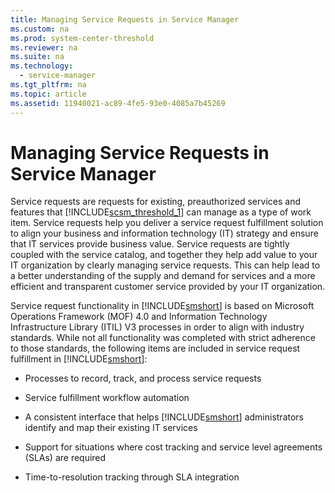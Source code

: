 ```yaml
---
title: Managing Service Requests in Service Manager
ms.custom: na
ms.prod: system-center-threshold
ms.reviewer: na
ms.suite: na
ms.technology: 
  - service-manager
ms.tgt_pltfrm: na
ms.topic: article
ms.assetid: 11940021-ac89-4fe5-93e0-4085a7b45269
---
```

# Managing Service Requests in Service Manager
Service requests are requests for existing, preauthorized services and features that [!INCLUDE[scsm_threshold_1](./Token/scsm_threshold_1_md.md)] can manage as a type of work item. Service requests help you deliver a service request fulfillment solution to align your business and information technology \(IT\) strategy and ensure that IT services provide business value. Service requests are tightly coupled with the service catalog, and together they help add value to your IT organization by clearly managing service requests. This can help lead to a better understanding of the supply and demand for services and a more efficient and transparent customer service provided by your IT organization.

Service request functionality in [!INCLUDE[smshort](./Token/smshort_md.md)] is based on Microsoft Operations Framework \(MOF\) 4.0 and Information Technology Infrastructure Library \(ITIL\) V3 processes in order to align with industry standards. While not all functionality was completed with strict adherence to those standards, the following items are included in service request fulfillment in [!INCLUDE[smshort](./Token/smshort_md.md)]:

-   Processes to record, track, and process service requests

-   Service fulfillment workflow automation

-   A consistent interface that helps [!INCLUDE[smshort](./Token/smshort_md.md)] administrators identify and map their existing IT services

-   Support for situations where cost tracking and service level agreements \(SLAs\) are required

-   Time\-to\-resolution tracking through SLA integration


